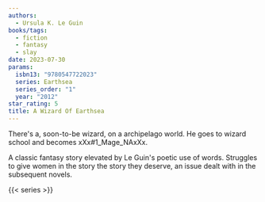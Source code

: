 ```yaml
---
authors:
  - Ursula K. Le Guin
books/tags:
  - fiction
  - fantasy
  - slay
date: 2023-07-30
params:
  isbn13: "9780547722023"
  series: Earthsea
  series_order: "1"
  year: "2012"
star_rating: 5
title: A Wizard Of Earthsea
---
```


There's a, soon-to-be wizard, on a archipelago world. He goes to wizard school and becomes xXx#1_Mage_NAxXx.

A classic fantasy story elevated by Le Guin's poetic use of words. Struggles to give women in the story the story they deserve, an issue dealt with in the subsequent novels.

<!--more-->

{{< series >}}
